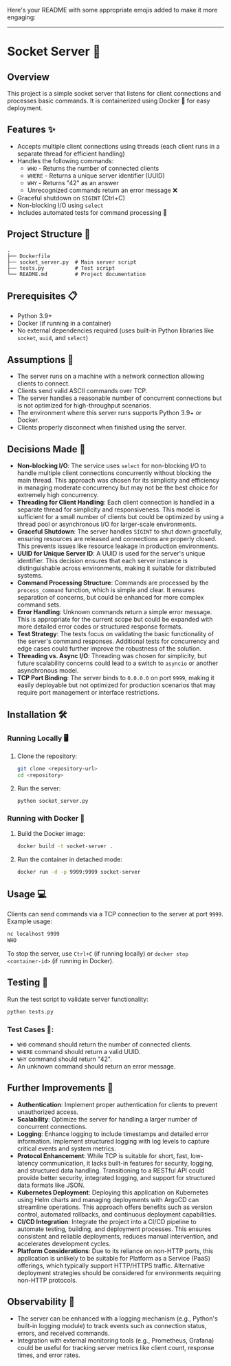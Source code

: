 Here's your README with some appropriate emojis added to make it more engaging:

---

# Socket Server 🔌

## Overview

This project is a simple socket server that listens for client connections and processes basic commands. It is containerized using Docker 🐳 for easy deployment.

## Features ✨

- Accepts multiple client connections using threads (each client runs in a separate thread for efficient handling)
- Handles the following commands:
  - `WHO` - Returns the number of connected clients
  - `WHERE` - Returns a unique server identifier (UUID)
  - `WHY` - Returns "42" as an answer
  - Unrecognized commands return an error message ❌
- Graceful shutdown on `SIGINT` (Ctrl+C) 
- Non-blocking I/O using `select`
- Includes automated tests for command processing 🧪

## Project Structure 📂

```plaintext
.
├── Dockerfile
├── socket_server.py  # Main server script
├── tests.py          # Test script
└── README.md         # Project documentation
```

## Prerequisites 📋

- Python 3.9+
- Docker (if running in a container)
- No external dependencies required (uses built-in Python libraries like `socket`, `uuid`, and `select`)

## Assumptions 🤔

- The server runs on a machine with a network connection allowing clients to connect.
- Clients send valid ASCII commands over TCP.
- The server handles a reasonable number of concurrent connections but is not optimized for high-throughput scenarios.
- The environment where this server runs supports Python 3.9+ or Docker.
- Clients properly disconnect when finished using the server.

## Decisions Made 🧠

- **Non-blocking I/O**: The service uses `select` for non-blocking I/O to handle multiple client connections concurrently without blocking the main thread. This approach was chosen for its simplicity and efficiency in managing moderate concurrency but may not be the best choice for extremely high concurrency.
- **Threading for Client Handling**: Each client connection is handled in a separate thread for simplicity and responsiveness. This model is sufficient for a small number of clients but could be optimized by using a thread pool or asynchronous I/O for larger-scale environments.
- **Graceful Shutdown**: The server handles `SIGINT` to shut down gracefully, ensuring resources are released and connections are properly closed. This prevents issues like resource leakage in production environments.
- **UUID for Unique Server ID**: A UUID is used for the server's unique identifier. This decision ensures that each server instance is distinguishable across environments, making it suitable for distributed systems.
- **Command Processing Structure**: Commands are processed by the `process_command` function, which is simple and clear. It ensures separation of concerns, but could be enhanced for more complex command sets.
- **Error Handling**: Unknown commands return a simple error message. This is appropriate for the current scope but could be expanded with more detailed error codes or structured response formats.
- **Test Strategy**: The tests focus on validating the basic functionality of the server's command responses. Additional tests for concurrency and edge cases could further improve the robustness of the solution.
- **Threading vs. Async I/O**: Threading was chosen for simplicity, but future scalability concerns could lead to a switch to `asyncio` or another asynchronous model.
- **TCP Port Binding**: The server binds to `0.0.0.0` on port `9999`, making it easily deployable but not optimized for production scenarios that may require port management or interface restrictions.

## Installation 🛠️

### Running Locally 🖥️

1. Clone the repository:
   ```sh
   git clone <repository-url>
   cd <repository>
   ```
2. Run the server:
   ```sh
   python socket_server.py
   ```

### Running with Docker 🐳

1. Build the Docker image:
   ```sh
   docker build -t socket-server .
   ```
2. Run the container in detached mode:
   ```sh
   docker run -d -p 9999:9999 socket-server
   ```

## Usage 💻

Clients can send commands via a TCP connection to the server at port `9999`. Example usage:

```sh
nc localhost 9999
WHO
```

To stop the server, use `Ctrl+C` (if running locally) or `docker stop <container-id>` (if running in Docker).

## Testing 🧪

Run the test script to validate server functionality:

```sh
python tests.py
```

### Test Cases 📝:

- `WHO` command should return the number of connected clients.
- `WHERE` command should return a valid UUID.
- `WHY` command should return "42".
- An unknown command should return an error message.

## Further Improvements 🚀

- **Authentication**: Implement proper authentication for clients to prevent unauthorized access.
- **Scalability**: Optimize the server for handling a larger number of concurrent connections.
- **Logging**: Enhance logging to include timestamps and detailed error information. Implement structured logging with log levels to capture critical events and system metrics.
- **Protocol Enhancement**: While TCP is suitable for short, fast, low-latency communication, it lacks built-in features for security, logging, and structured data handling. Transitioning to a RESTful API could provide better security, integrated logging, and support for structured data formats like JSON.
- **Kubernetes Deployment**: Deploying this application on Kubernetes using Helm charts and managing deployments with ArgoCD can streamline operations. This approach offers benefits such as version control, automated rollbacks, and continuous deployment capabilities.
- **CI/CD Integration**: Integrate the project into a CI/CD pipeline to automate testing, building, and deployment processes. This ensures consistent and reliable deployments, reduces manual intervention, and accelerates development cycles.
- **Platform Considerations**: Due to its reliance on non-HTTP ports, this application is unlikely to be suitable for Platform as a Service (PaaS) offerings, which typically support HTTP/HTTPS traffic. Alternative deployment strategies should be considered for environments requiring non-HTTP protocols.

## Observability 👀

- The server can be enhanced with a logging mechanism (e.g., Python's built-in logging module) to track events such as connection status, errors, and received commands.
- Integration with external monitoring tools (e.g., Prometheus, Grafana) could be useful for tracking server metrics like client count, response times, and error rates.
